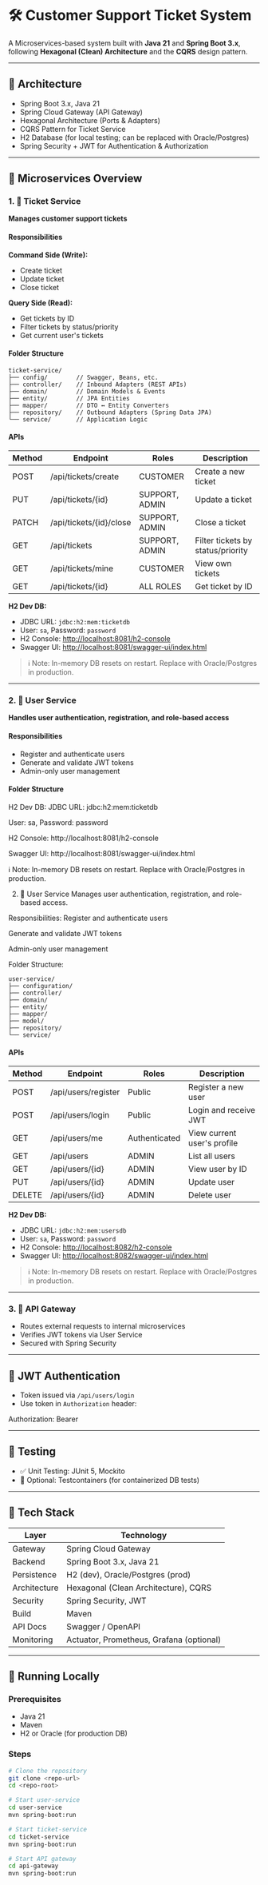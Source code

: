 # 🛠️ Customer Support Ticket System

A Microservices-based system built with **Java 21** and **Spring Boot 3.x**, following **Hexagonal (Clean) Architecture** and the **CQRS** design pattern.

---

## 📐 Architecture

- Spring Boot 3.x, Java 21
- Spring Cloud Gateway (API Gateway)
- Hexagonal Architecture (Ports & Adapters)
- CQRS Pattern for Ticket Service
- H2 Database (for local testing; can be replaced with Oracle/Postgres)
- Spring Security + JWT for Authentication & Authorization

---

## 🔧 Microservices Overview

### 1. 🎫 Ticket Service

**Manages customer support tickets**

#### Responsibilities

**Command Side (Write):**
- Create ticket
- Update ticket
- Close ticket

**Query Side (Read):**
- Get tickets by ID
- Filter tickets by status/priority
- Get current user's tickets

#### Folder Structure


```
ticket-service/
├── config/        // Swagger, Beans, etc.
├── controller/    // Inbound Adapters (REST APIs)
├── domain/        // Domain Models & Events
├── entity/        // JPA Entities
├── mapper/        // DTO ↔ Entity Converters
├── repository/    // Outbound Adapters (Spring Data JPA)
└── service/       // Application Logic
```

#### APIs

| Method | Endpoint                      | Roles             | Description                    |
|--------|-------------------------------|-------------------|--------------------------------|
| POST   | /api/tickets/create           | CUSTOMER          | Create a new ticket            |
| PUT    | /api/tickets/{id}             | SUPPORT, ADMIN    | Update a ticket                |
| PATCH  | /api/tickets/{id}/close       | SUPPORT, ADMIN    | Close a ticket                 |
| GET    | /api/tickets                  | SUPPORT, ADMIN    | Filter tickets by status/priority |
| GET    | /api/tickets/mine             | CUSTOMER          | View own tickets               |
| GET    | /api/tickets/{id}             | ALL ROLES         | Get ticket by ID               |

**H2 Dev DB:**
- JDBC URL: `jdbc:h2:mem:ticketdb`
- User: `sa`, Password: `password`
- H2 Console: [http://localhost:8081/h2-console](http://localhost:8081/h2-console)
- Swagger UI: [http://localhost:8081/swagger-ui/index.html](http://localhost:8081/swagger-ui/index.html)

> ℹ️ Note: In-memory DB resets on restart. Replace with Oracle/Postgres in production.

---

### 2. 👤 User Service

**Handles user authentication, registration, and role-based access**

#### Responsibilities

- Register and authenticate users
- Generate and validate JWT tokens
- Admin-only user management

#### Folder Structure



H2 Dev DB:
JDBC URL: jdbc:h2:mem:ticketdb

User: sa, Password: password

H2 Console: http://localhost:8081/h2-console

Swagger UI: http://localhost:8081/swagger-ui/index.html

ℹ️ Note: In-memory DB resets on restart. Replace with Oracle/Postgres in production.

2. 👤 User Service
   Manages user authentication, registration, and role-based access.

Responsibilities:
Register and authenticate users

Generate and validate JWT tokens

Admin-only user management

Folder Structure:
```
user-service/
├── configuration/
├── controller/
├── domain/
├── entity/
├── mapper/
├── model/
├── repository/
└── service/
```

#### APIs

| Method | Endpoint             | Roles          | Description                   |
|--------|----------------------|----------------|-------------------------------|
| POST   | /api/users/register  | Public         | Register a new user           |
| POST   | /api/users/login     | Public         | Login and receive JWT         |
| GET    | /api/users/me        | Authenticated  | View current user's profile   |
| GET    | /api/users           | ADMIN          | List all users                |
| GET    | /api/users/{id}      | ADMIN          | View user by ID               |
| PUT    | /api/users/{id}      | ADMIN          | Update user                   |
| DELETE | /api/users/{id}      | ADMIN          | Delete user                   |

**H2 Dev DB:**
- JDBC URL: `jdbc:h2:mem:usersdb`
- User: `sa`, Password: `password`
- H2 Console: [http://localhost:8082/h2-console](http://localhost:8082/h2-console)
- Swagger UI: [http://localhost:8082/swagger-ui/index.html](http://localhost:8082/swagger-ui/index.html)

> ℹ️ Note: In-memory DB resets on restart. Replace with Oracle/Postgres in production.

---

### 3. 🚪 API Gateway

- Routes external requests to internal microservices
- Verifies JWT tokens via User Service
- Secured with Spring Security

---

## 🔐 JWT Authentication

- Token issued via `/api/users/login`
- Use token in `Authorization` header:



Authorization: Bearer <JWT>

---

## 🧪 Testing

- ✅ Unit Testing: JUnit 5, Mockito
- 🔄 Optional: Testcontainers (for containerized DB tests)

---

## 🧰 Tech Stack

| Layer        | Technology                             |
|--------------|-----------------------------------------|
| Gateway      | Spring Cloud Gateway                    |
| Backend      | Spring Boot 3.x, Java 21                |
| Persistence  | H2 (dev), Oracle/Postgres (prod)        |
| Architecture | Hexagonal (Clean Architecture), CQRS    |
| Security     | Spring Security, JWT                    |
| Build        | Maven                                   |
| API Docs     | Swagger / OpenAPI                       |
| Monitoring   | Actuator, Prometheus, Grafana (optional)|

---

## 🚀 Running Locally

### Prerequisites

- Java 21
- Maven
- H2 or Oracle (for production DB)

### Steps

```bash
# Clone the repository
git clone <repo-url>
cd <repo-root>

# Start user-service
cd user-service
mvn spring-boot:run

# Start ticket-service
cd ticket-service
mvn spring-boot:run

# Start API gateway
cd api-gateway
mvn spring-boot:run
